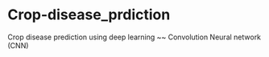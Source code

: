 # Crop-disease_prdiction
Crop disease prediction using deep learning ~~ Convolution Neural network (CNN)
